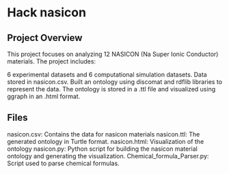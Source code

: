 # Hack nasicon

## Project Overview
This project focuses on analyzing 12 NASICON (Na Super Ionic Conductor) materials. The project includes:

6 experimental datasets and 6 computational simulation datasets.
Data stored in nasicon.csv.
Built an ontology using discomat and rdflib libraries to represent the data.
The ontology is stored in a .ttl file and visualized using ggraph in an .html format.

## Files
nasicon.csv: Contains the data for nasicon materials
nasicon.ttl: The generated ontology in Turtle format.
nasicon.html: Visualization of the ontology
nasicon.py: Python script for building the nasicon material ontology and generating the visualization.
Chemical_formula_Parser.py: Script used to parse chemical formulas.

